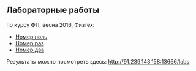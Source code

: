 ## Лабораторные работы
по курсу ФП, весна 2016, Физтех:

* [Номер ноль](/lab0)
* [Номер раз](/lab1)
* [Номер два](/lab2)

Результаты можно посмотреть здесь: http://91.239.143.158:13666/labs
